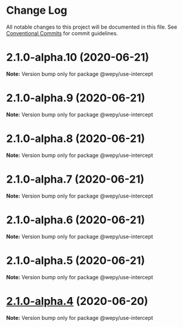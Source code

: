 # Change Log

All notable changes to this project will be documented in this file.
See [Conventional Commits](https://conventionalcommits.org) for commit guidelines.

# 2.1.0-alpha.10 (2020-06-21)

**Note:** Version bump only for package @wepy/use-intercept





# 2.1.0-alpha.9 (2020-06-21)

**Note:** Version bump only for package @wepy/use-intercept





# 2.1.0-alpha.8 (2020-06-21)

**Note:** Version bump only for package @wepy/use-intercept





# 2.1.0-alpha.7 (2020-06-21)

**Note:** Version bump only for package @wepy/use-intercept





# 2.1.0-alpha.6 (2020-06-21)

**Note:** Version bump only for package @wepy/use-intercept





# 2.1.0-alpha.5 (2020-06-21)

**Note:** Version bump only for package @wepy/use-intercept





# [2.1.0-alpha.4](https://github.com/Tencent/wepy/compare/v2.1.0-alpha.2...v2.1.0-alpha.4) (2020-06-20)

**Note:** Version bump only for package @wepy/use-intercept
